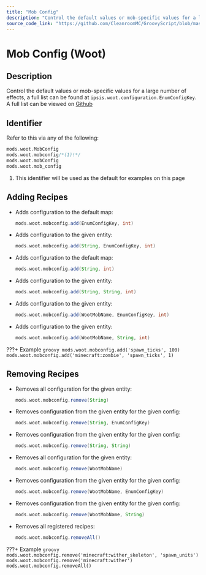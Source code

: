 ```yaml
---
title: "Mob Config"
description: "Control the default values or mob-specific values for a large number of effects, a full list can be found at `ipsis.woot.configuration.EnumConfigKey`. A full list can be viewed on [Github](https://github.com/Ipsis/Woot/blob/55e88f5a15d66cc987e676d665d20f4afbe008b8/src/main/java/ipsis/woot/configuration/EnumConfigKey.java#L14)"
source_code_link: "https://github.com/CleanroomMC/GroovyScript/blob/master/src/main/java/com/cleanroommc/groovyscript/compat/mods/woot/MobConfig.java"
---
```


# Mob Config (Woot)

## Description

Control the default values or mob-specific values for a large number of effects, a full list can be found at `ipsis.woot.configuration.EnumConfigKey`. A full list can be viewed on [Github](https://github.com/Ipsis/Woot/blob/55e88f5a15d66cc987e676d665d20f4afbe008b8/src/main/java/ipsis/woot/configuration/EnumConfigKey.java#L14)

## Identifier

Refer to this via any of the following:

```groovy hl_lines="2"
mods.woot.MobConfig
mods.woot.mobconfig/*(1)!*/
mods.woot.mobConfig
mods.woot.mob_config
```

1. This identifier will be used as the default for examples on this page

## Adding Recipes

- Adds configuration to the default map:

    ```groovy
    mods.woot.mobconfig.add(EnumConfigKey, int)
    ```

- Adds configuration to the given entity:

    ```groovy
    mods.woot.mobconfig.add(String, EnumConfigKey, int)
    ```

- Adds configuration to the default map:

    ```groovy
    mods.woot.mobconfig.add(String, int)
    ```

- Adds configuration to the given entity:

    ```groovy
    mods.woot.mobconfig.add(String, String, int)
    ```

- Adds configuration to the given entity:

    ```groovy
    mods.woot.mobconfig.add(WootMobName, EnumConfigKey, int)
    ```

- Adds configuration to the given entity:

    ```groovy
    mods.woot.mobconfig.add(WootMobName, String, int)
    ```

???+ Example
    ```groovy
    mods.woot.mobconfig.add('spawn_ticks', 100)
    mods.woot.mobconfig.add('minecraft:zombie', 'spawn_ticks', 1)
    ```

## Removing Recipes

- Removes all configuration for the given entity:

    ```groovy
    mods.woot.mobconfig.remove(String)
    ```

- Removes configuration from the given entity for the given config:

    ```groovy
    mods.woot.mobconfig.remove(String, EnumConfigKey)
    ```

- Removes configuration from the given entity for the given config:

    ```groovy
    mods.woot.mobconfig.remove(String, String)
    ```

- Removes all configuration for the given entity:

    ```groovy
    mods.woot.mobconfig.remove(WootMobName)
    ```

- Removes configuration from the given entity for the given config:

    ```groovy
    mods.woot.mobconfig.remove(WootMobName, EnumConfigKey)
    ```

- Removes configuration from the given entity for the given config:

    ```groovy
    mods.woot.mobconfig.remove(WootMobName, String)
    ```

- Removes all registered recipes:

    ```groovy
    mods.woot.mobconfig.removeAll()
    ```

???+ Example
    ```groovy
    mods.woot.mobconfig.remove('minecraft:wither_skeleton', 'spawn_units')
    mods.woot.mobconfig.remove('minecraft:wither')
    mods.woot.mobconfig.removeAll()
    ```
